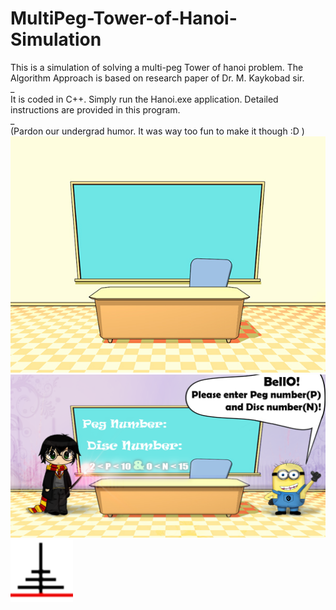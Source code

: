 # MultiPeg-Tower-of-Hanoi-Simulation
This is a simulation of solving a multi-peg Tower of hanoi problem.
The Algorithm Approach is based on research paper of Dr. M. Kaykobad sir.  
_  
It is coded in C++.
Simply run the Hanoi.exe application.
Detailed instructions are provided in this program.  
_  
(Pardon our undergrad humor. It was way too fun to make it though :D )
<img src="Tower of Hanoi Resources/scene-classroom-design.jpg"><br>
<img src="Tower of Hanoi Resources/menu.bmp">
<img src="Tower of Hanoi Resources/thumbnail-100x100.png">
